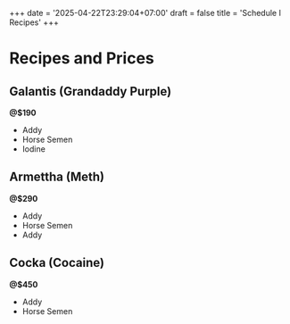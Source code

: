 +++
date = '2025-04-22T23:29:04+07:00'
draft = false
title = 'Schedule I Recipes'
+++

# Recipes and Prices

## Galantis (Grandaddy Purple)
**@$190** 
- Addy
- Horse Semen
- Iodine

## Armettha (Meth)
**@$290** 
- Addy
- Horse Semen
- Addy

## Cocka (Cocaine)
**@$450** 
- Addy
- Horse Semen
